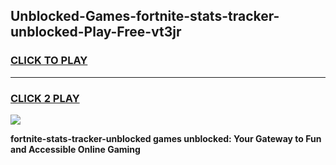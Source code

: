 
## Unblocked-Games-fortnite-stats-tracker-unblocked-Play-Free-vt3jr
<h3>
<a href="https://premium76.site?title=fortnite-stats-tracker-unblocked&ref=21A">CLICK TO PLAY</a></h3>
<hr>

<h3>
<a href="https://premium76.site?title=fortnite-stats-tracker-unblocked&ref=21A">CLICK 2 PLAY</a>
  
</h3>

<a href="https://premium76.site?title=fortnite-stats-tracker-unblocked&ref=21A"><img src="https://clearcache.store/games.png"></a>


**fortnite-stats-tracker-unblocked games unblocked: Your Gateway to Fun and Accessible Online Gaming**
